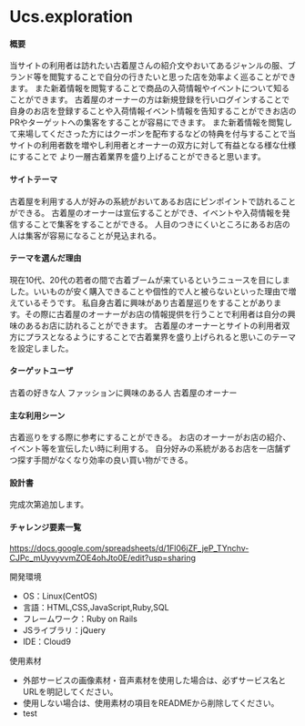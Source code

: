 # Ucs.exploration


#### 概要
当サイトの利用者は訪れたい古着屋さんの紹介文やおいてあるジャンルの服、ブランド等を閲覧することで自分の行きたいと思った店を効率よく巡ることができます。
また新着情報を閲覧することで商品の入荷情報やイベントについて知ることができます。
古着屋のオーナーの方は新規登録を行いログインすることで自身のお店を登録することや入荷情報イベント情報を告知することができお店のPRやターゲットへの集客をすることが容易にできます。
また新着情報を閲覧して来場してくださった方にはクーポンを配布するなどの特典を付与することで当サイトの利用者数を増やし利用者とオーナーの双方に対して有益となる様な仕様にすることで
より一層古着業界を盛り上げることができると思います。

#### サイトテーマ
古着屋を利用する人が好みの系統がおいてあるお店にピンポイントで訪れることができる。
古着屋のオーナーは宣伝することができ、イベントや入荷情報を発信することで集客をすることができる。
人目のつきにくいところにあるお店の人は集客が容易になることが見込まれる。

#### テーマを選んだ理由
現在10代、20代の若者の間で古着ブームが来ているというニュースを目にしました。いいものが安く購入できることや個性的で人と被らないといった理由で増えているそうです。
私自身古着に興味があり古着屋巡りをすることがあります。その際に古着屋のオーナーがお店の情報提供を行うことで利用者は自分の興味のあるお店に訪れることができます。
古着屋のオーナーとサイトの利用者双方にプラスとなるようにすることで古着業界を盛り上げられると思いこのテーマを設定しました。

#### ターゲットユーザ
古着の好きな人
ファッションに興味のある人
古着屋のオーナー

#### 主な利用シーン
古着巡りをする際に参考にすることができる。
お店のオーナーがお店の紹介、イベント等を宣伝したい時に利用する。
自分好みの系統があるお店を一店舗ずつ探す手間がなくなり効率の良い買い物ができる。


#### 設計書
完成次第追加します。

#### チャレンジ要素一覧
https://docs.google.com/spreadsheets/d/1Fl06jZF_jeP_TYnchv-CJPc_mUyvyvvmZOE4ohJto0E/edit?usp=sharing

開発環境
- OS：Linux(CentOS)
- 言語：HTML,CSS,JavaScript,Ruby,SQL
- フレームワーク：Ruby on Rails
- JSライブラリ：jQuery
- IDE：Cloud9

使用素材
- 外部サービスの画像素材・音声素材を使用した場合は、必ずサービス名とURLを明記してください。
- 使用しない場合は、使用素材の項目をREADMEから削除してください。
- test